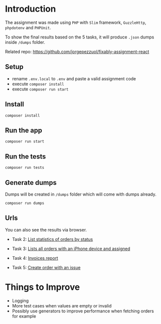 # Introduction

The assignment was made using `PHP` with `Slim` framework, `GuzzleHttp`, `phpdotenv` and `PHPUnit`.

To show the final results based on the 5 tasks, it will produce `.json` dumps inside `/dumps` folder.

Related repo: https://github.com/jorgepezzuol/fixably-assignment-react

## Setup

- rename `.env.local` to `.env` and paste a valid assignment code
- execute `composer install`
- execute `composer run start`

## Install

    composer install

## Run the app

    composer run start

## Run the tests

    composer run tests

## Generate dumps

Dumps will be created in `/dumps` folder which will come with dumps already.

    composer run dumps

## Urls

You can also see the results via browser.

- Task 2: [List statistics of orders by status](http://localhost:8888/orders)

- Task 3: [Lists all orders with an iPhone device and assigned](http://localhost:8888/orders/assigned)

- Task 4: [Invoices report](http://localhost:8888/orders/create/issue)

- Task 5: [Create order with an issue](http://localhost:8888/reports)

# Things to Improve

- Logging
- More test cases when values are empty or invalid
- Possibly use generators to improve performance when fetching orders for example

